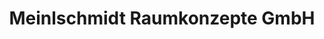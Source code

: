 ---
title: "Meinlschmidt Raumkonzepte GmbH"
url: /muenchen/meinlschmidt-raumkonzepte-gmbh/
shop: Raumausstattung
---